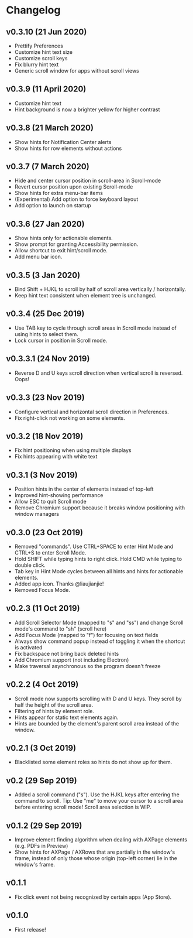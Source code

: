 # Changelog

## v0.3.10 (21 Jun 2020)

- Prettify Preferences
- Customize hint text size
- Customize scroll keys
- Fix blurry hint text
- Generic scroll window for apps without scroll views

## v0.3.9 (11 April 2020)

- Customize hint text
- Hint background is now a brighter yellow for higher contrast

## v0.3.8 (21 March 2020)

- Show hints for Notification Center alerts
- Show hints for row elements without actions

## v0.3.7 (7 March 2020)

- Hide and center cursor position in scroll-area in Scroll-mode
- Revert cursor position upon existing Scroll-mode
- Show hints for extra menu-bar items
- (Experimental) Add option to force keyboard layout
- Add option to launch on startup

## v0.3.6 (27 Jan 2020)

- Show hints only for actionable elements.
- Show prompt for granting Accessibility permission.
- Allow shortcut to exit hint/scroll mode.
- Add menu bar icon.

## v0.3.5 (3 Jan 2020)

- Bind Shift + HJKL to scroll by half of scroll area vertically / horizontally.
- Keep hint text consistent when element tree is unchanged.

## v0.3.4 (25 Dec 2019)

- Use TAB key to cycle through scroll areas in Scroll mode instead of using hints to select them.
- Lock cursor in position in Scroll mode.

## v0.3.3.1 (24 Nov 2019)

- Reverse D and U keys scroll direction when vertical scroll is reversed. Oops!

## v0.3.3 (23 Nov 2019)

- Configure vertical and horizontal scroll direction in Preferences.
- Fix right-click not working on some elements.

## v0.3.2 (18 Nov 2019)

- Fix hint positioning when using multiple displays
- Fix hints appearing with white text

## v0.3.1 (3 Nov 2019)

- Position hints in the center of elements instead of top-left
- Improved hint-showing performance
- Allow ESC to quit Scroll mode
- Remove Chromium support because it breaks window positioning with window managers

## v0.3.0 (23 Oct 2019)

- Removed "commands". Use CTRL+SPACE to enter Hint Mode and CTRL+S to enter Scroll Mode.
- Hold SHIFT while typing hints to right click. Hold CMD while typing to double click.
- Tab key in Hint Mode cycles between all hints and hints for actionable elements.
- Added app icon. Thanks @liaujianjie!
- Removed Focus Mode.

## v0.2.3 (11 Oct 2019)

- Add Scroll Selector Mode (mapped to "s" and "ss") and change Scroll mode's command to "sh" (scroll here)
- Add Focus Mode (mapped to "f") for focusing on text fields
- Always show command popup instead of toggling it when the shortcut is activated
- Fix backspace not bring back deleted hints
- Add Chromium support (not including Electron)
- Make traversal asynchronous so the program doesn't freeze

## v0.2.2 (4 Oct 2019)

- Scroll mode now supports scrolling with D and U keys. They scroll by half the height of the scroll area.
- Filtering of hints by element role.
- Hints appear for static text elements again.
- Hints are bounded by the element's parent scroll area instead of the window.

## v0.2.1 (3 Oct 2019)

- Blacklisted some element roles so hints do not show up for them.

## v0.2 (29 Sep 2019)

- Added a scroll command ("s"). Use the HJKL keys after entering the command to scroll. Tip: Use "me" to move your cursor to a scroll area before entering scroll mode! Scroll area selection is WIP.

## v0.1.2 (29 Sep 2019)

- Improve element finding algorithm when dealing with AXPage elements (e.g. PDFs in Preview)
- Show hints for AXPage / AXRows that are partially in the window's frame, instead of only those whose origin (top-left corner) lie in the window's frame.

## v0.1.1

- Fix click event not being recognized by certain apps (App Store).

## v0.1.0

- First release!
